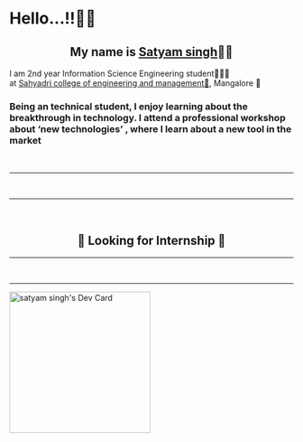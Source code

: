 <h1>Hello...!!👋👋</h1>
<h2>My name is <a href="https://www.linkedin.com/in/satyam-singh-483673207">Satyam singh</a>👦🏻</h2
 <h2>I am 2nd year Information Science Engineering student👨🏻‍🎓 <br> at <a href=https://sahyadri.edu.in/>Sahyadri college of engineering and management🏫</a>, Mangalore 📌 </h2>
 <br>
 <h3>Being an technical student, I enjoy learning about the breakthrough in technology. I attend a professional workshop about ‘new technologies’ , where I learn about a new tool in the market</h3>
 <br>
 <hr>
  <br>
 <hr>
  <br>
  <h2>
            <style>
        h2{text-align: center;}
    </style>     
          👀 Looking for Internship  👀
 
 </h2>
                 
 <hr>
  <br>
 <hr>
 


 <a href="https://app.daily.dev/satyammmmmm_"> <img src="https://api.daily.dev/devcards/027617d5aaff4435937ea400635e7b1f.png?r=rht" width="250" alt="satyam singh's Dev Card"/></a> 
